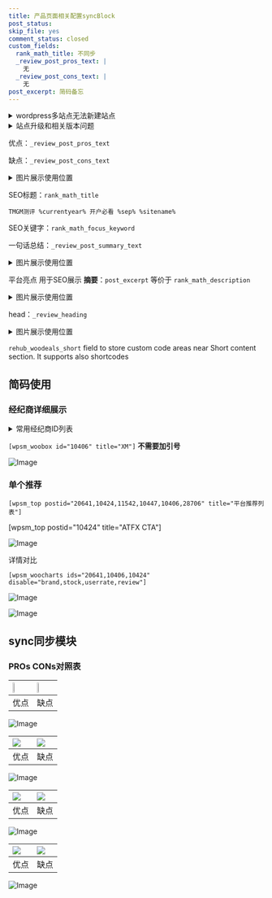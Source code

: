 ```yaml
---
title: 产品页面相关配置syncBlock
post_status: 
skip_file: yes
comment_status: closed
custom_fields:
  rank_math_title: 不同步
  _review_post_pros_text: |
    无
  _review_post_cons_text: |
    无
post_excerpt: 简码备忘
---
```

<details><summary>wordpress多站点无法新建站点</summary>

<li>和报错需要清理cookies一样的原因</li>
<li>wp-config.php里面<code>define( 'SUBDOMAIN_INSTALL', false );//子域名安装</code></li>
<li>新建子站点是用<code>define( 'SUBDOMAIN_INSTALL', true);//子域名安装</code> 完成以后，改成<code>false</code></li>
</details>

<details><summary>站点升级和相关版本问题</summary>

<p>wordpress：5.9.9
woocommerce：7.5.1
出现问题的地方：主题选项里面>><strong>Product layout >>compact style</strong></p>
<p>如何出现没有用过的字段 导致无法保存。先导出配置 然后进行修改，后面再次恢复即可。</p>
<p>出现部分字段无法显示时，需要返回默认布局后，对产品进行保存就好了。</p>
<p></p>
</details>

优点：`_review_post_pros_text`

缺点：`_review_post_cons_text`

<details><summary>图片展示使用位置</summary>

<img src="https://prod-files-secure.s3.us-west-2.amazonaws.com/39ed1227-6d7d-4570-be36-9ccd4a2c4241/f51d3d83-55d4-4bdf-9604-f37ec77ab556/Untitled.png?X-Amz-Algorithm=AWS4-HMAC-SHA256&X-Amz-Content-Sha256=UNSIGNED-PAYLOAD&X-Amz-Credential=ASIAZI2LB466ZABO5DOK%2F20250701%2Fus-west-2%2Fs3%2Faws4_request&X-Amz-Date=20250701T225518Z&X-Amz-Expires=3600&X-Amz-Security-Token=IQoJb3JpZ2luX2VjEOb%2F%2F%2F%2F%2F%2F%2F%2F%2F%2FwEaCXVzLXdlc3QtMiJHMEUCIQD78ZeNF96C2SPYjmSTERuWND5tqmJl7RayXCJbvm9USwIgEuDROM5IgnRyvRv4JBL7zgOfyvwbAA5WZ6B%2BGnU0h5EqiAQI3%2F%2F%2F%2F%2F%2F%2F%2F%2F%2F%2FARAAGgw2Mzc0MjMxODM4MDUiDHLddVOnNVys9BgMgCrcA1%2B47gZEmIc1HO5hHhUWXdb7zNXPiMrA9zd3%2BWwXaMZy%2FHmekd0Rp5Qs5%2F8t4vhG3hBPwWz0%2FSUO428QenkYiiMrEFkNGAI8DIolMNSQbB%2FBIYT4weaQRWpdgQEAMX78ls1nEa%2BYlvPuJpBXU2MedI3N9qlPsy%2BIvsQ350bCa0sQLBoYRQcWglP%2FEuGTJ1A7JHKOws8x5JI1sYwVPlZpS1p87UyBampabA7WNZoQds%2BMRY%2BJKkSQbW2Ojc5B0Mz8Tj%2Fin%2BVmHwTUUdnAG5v9r9TFqML4Lx0WJx%2FqKr33RvuCdWxnXkKgyfiGNnmbtXK1kJe65Qq2LmubqO3g9CewPgxK1qYcbdv06YWzHQG6G3Hgnc5qySyn5lsfB0Vzgm6RBJSV3s%2B%2B5pcc92K%2B%2BaTe887whWaunLwjrA5Gleb2mXb0iv8LK35FgmpyRcPVcXFrUXUCl0rK1Uou30SnXQqn1Vi0sSJGQN55EZuEaTX43apJq2aA6zHggDkeSRrNI%2F3uVYt7HrXOsEDO4Q%2B%2BhKyfH1Hf8t5V5YT4DNH7Z7vERPSwdGjVHu2LA%2FTNY%2FKUlgUyHo3rbKy%2FSXkmZctGNY3eLhjMpeDOTdx50QVVPG8%2BtgpokSPXMJCnYMOhE5ReMKGtkcMGOqUBFrW63PTjCgrZitugWFLe8Ei5Kd7j50nXh9Ozs9ZfhX%2FN17hld%2BNwyXTkc9N%2FEUZFkaFhRI%2F2YsVXUXL3nAZQsHzumISLn8oxpKDNUeQvmT7aUOZH1M3FlWLUKQTkhmvNbkaIn3ohaOOk7xAv3bz9x1qs2oMCMoTwBjiKcIffoPXS%2Bku%2Bn1RPU8meYAynybBC3DhnWO6jSplW0YFSP0MvYyG1izrB&X-Amz-Signature=82a1a9a0526f7bcb80958f1ffb7908a3c9929993bfad1fa51e7dcb44445e3255&X-Amz-SignedHeaders=host&x-amz-checksum-mode=ENABLED&x-id=GetObject" alt="Image">
</details>

SEO标题：`rank_math_title`

`TMGM测评 %currentyear% 开户必看 %sep% %sitename%`

SEO关键字：`rank_math_focus_keyword`

一句话总结：`_review_post_summary_text`

<details><summary>图片展示使用位置</summary>

<img src="https://prod-files-secure.s3.us-west-2.amazonaws.com/39ed1227-6d7d-4570-be36-9ccd4a2c4241/4b96a922-296c-4f4e-8630-d1c870cbce01/Untitled.png?X-Amz-Algorithm=AWS4-HMAC-SHA256&X-Amz-Content-Sha256=UNSIGNED-PAYLOAD&X-Amz-Credential=ASIAZI2LB4663LDIHVFX%2F20250701%2Fus-west-2%2Fs3%2Faws4_request&X-Amz-Date=20250701T225518Z&X-Amz-Expires=3600&X-Amz-Security-Token=IQoJb3JpZ2luX2VjEOb%2F%2F%2F%2F%2F%2F%2F%2F%2F%2FwEaCXVzLXdlc3QtMiJGMEQCIDKvCdB8a%2FKCSELh0LzDo%2Bief619EANs7vdCMKCPPBXCAiBj2CKvSEr%2FOY4ZJJ9EKHgEbSSJx58X5aGDaZDqO8LPdCqIBAjf%2F%2F%2F%2F%2F%2F%2F%2F%2F%2F8BEAAaDDYzNzQyMzE4MzgwNSIMXJ%2FNgYs1MR9WMy56KtwDJZK9OUeKSAYWO0R%2BdbhMsTJ9hHblQ25XTlCwb67cGR5PU2jSuMt3Lay2R9HM%2F1t8p0%2B0dGmlxmz%2BXc9CYVM7se1QxanvsrLh3Axmg4wQzlUHOB8NqTaQlLwad3QGJAFqCcvrnGXty4h%2Bzzlpe5CVSvEmxz3gw9RsBzbguv8NXCfkkNHt7nyKAMzM1ARoMKbVmsBrYCNChBeygdnyvL0s6UrdlrbonWADuZKGVBHgcG53X4MGCKkrmLNvyEgsZYr5X4ZOB9JNS%2Fo2zEESNctUUbEKPJTQHhUZpbJaok0LXy6jBlCelcwnxeI4kIBrfFKY%2B7AxNobnt3hEt1TZmNwoN4kxuAVSzS2DvEFBjGpih%2Bifwu%2Ftya80cR%2FifoaUqHEbB5doGY7EXONBJIzLK35jQ%2Fq9FMjF2IBAjX0m7NUMwt4RxD%2BmxhEya%2FpV3V5EVohFfvRCqmtcfO7uT2PFDq91Gw4wYuiOQiTNgQ1T25YVZq5WToULfVqRxtmQpZcP3EITrWRab5X2EADfPlj4abwIso%2BwpeuulOykKek1Qh2k0WOTArFrcACpfpjuxPYiXflb4AFY53PxJNRJ2PINeXjif7VVuxNjfCCoeW9mCM%2BkdOkTZZWs5PQc%2BNx4Q78w5ayRwwY6pgHvSmTyu2WvM%2F76IBKqGqg7qbKK9xrojXFDCrKsVTSmiUFpDBWH4WsOjp5z%2Fy4dtT1gP39lEcTRDszlD%2FdsgNLig4At2puTqg%2BUOqyeCHg%2F%2F4hTusCKEhHHGpOdy9%2BxZPCUJXbd%2FF%2BOdvHIGPtk82yS%2FVlZK%2BEyc1jYDrrAYDMNbhvOhl4FUNkh2BxY0HPup4cdroo3e1StZWHr%2BQeKRev7iIG01ic%2F&X-Amz-Signature=fc372feab1346fad760574ab8cf93b66dbb9bef815d39863118ce7546b842e16&X-Amz-SignedHeaders=host&x-amz-checksum-mode=ENABLED&x-id=GetObject" alt="Image">
</details>

平台亮点 用于SEO展示 **摘要**：`post_excerpt`  等价于 `rank_math_description`

<details><summary>图片展示使用位置</summary>

<img src="https://prod-files-secure.s3.us-west-2.amazonaws.com/39ed1227-6d7d-4570-be36-9ccd4a2c4241/1ee11f63-b60a-4dfe-a7a7-d58ff23b5d88/Untitled.png?X-Amz-Algorithm=AWS4-HMAC-SHA256&X-Amz-Content-Sha256=UNSIGNED-PAYLOAD&X-Amz-Credential=ASIAZI2LB466UJRE3SMH%2F20250701%2Fus-west-2%2Fs3%2Faws4_request&X-Amz-Date=20250701T225518Z&X-Amz-Expires=3600&X-Amz-Security-Token=IQoJb3JpZ2luX2VjEOb%2F%2F%2F%2F%2F%2F%2F%2F%2F%2FwEaCXVzLXdlc3QtMiJIMEYCIQCDSCzmBFRfr2ACG2595nXBy6uxGRA2Rv5DZFP3vY7w%2FwIhAIdwpbXgZUBy9FY83rPQPURRCA7JiVUufzWWJ5p7neFTKogECN%2F%2F%2F%2F%2F%2F%2F%2F%2F%2F%2FwEQABoMNjM3NDIzMTgzODA1Igxfu4CgebcHNMg1DGYq3AMMKYuqWt%2BLFT0i1S36DW177i0ibuT%2BF189oZpG%2BiybMnPaGo6oHfaAmiKTZMXNt%2BRJYwayhsqbneroc3iaVJ0Dk%2F7H176yFO7YRB4c2HDwBHTRpNWkxPPSXE9pwvp1lYo0JqsyrlZ3UAlgS4pTZ5qognraqMCW45RydPX3AW03QYQQ1uHufhHF1MltyUGuxM4PTISkfg4ggYlaHivIvok%2BIfmb5fLK5xo%2BaxV4ecLjFgY7TMUTji%2FR2odi94FOiz6cs7KFRT56u5J9%2BMduJhHPcBQ6za%2BzDg15paW6xl5a2j1H3ijXBWtJWNeBE82ZbZ%2Fw%2FO3xuopvPStusWgVCWbjT1UQr2QiRiOCCMQtrCe%2BQPHjQWunjanPSei%2FPTeddsJRjQdDVJc3XeNfERZzpHBl83799BPCRAYL%2B2LKXMTDR1p4lVo3wSSiXMRhv8h1CkDG6VaRB7O2hIye%2F4noTa27yr8VDdB%2Br0Nf3MP36hPgaDsKcCvtZT5Bj02SfCvw2cOymRYsrcFFz4A3m7pB6%2BdtqPNGaRw6tEyBlmecM%2F4PjNzSkVRwx0KvKzAMQNdxoghPs2KGT%2BfvVccH3Y0irIQYjjDzi74n%2B8XXuTErsGC4eM7WC8%2Fn5Xh%2BwkaggzC3rZHDBjqkAeVFmLq%2FkZOkDJHCs5EQQ6d7rPPR9pX8hf%2FKhieG7%2BYpy4o8hLvUO8otQidBEenjSFysAvh3du%2BmIQ5S7qr%2BQ%2F3aN612bd9QwWg%2F%2BWEJvt9Aiqbc5Hp5W41RzEftVeDNX66Z6TI17eNuyzwNeOXaJprZyHwCbnAQQearmUxx2kD69bj7JqBEyPZDvoLu8nbCNUIzaJTnb3X1s5buQVqC2F8t5byB&X-Amz-Signature=daedb99957cee3fbd6ce885730c1e06aed11a9c66297b976ebb3f53ef90e9415&X-Amz-SignedHeaders=host&x-amz-checksum-mode=ENABLED&x-id=GetObject" alt="Image">
<img src="https://prod-files-secure.s3.us-west-2.amazonaws.com/39ed1227-6d7d-4570-be36-9ccd4a2c4241/ad4118b5-78d8-4fbe-801e-3b29b5d99c01/Untitled.png?X-Amz-Algorithm=AWS4-HMAC-SHA256&X-Amz-Content-Sha256=UNSIGNED-PAYLOAD&X-Amz-Credential=ASIAZI2LB466UJRE3SMH%2F20250701%2Fus-west-2%2Fs3%2Faws4_request&X-Amz-Date=20250701T225518Z&X-Amz-Expires=3600&X-Amz-Security-Token=IQoJb3JpZ2luX2VjEOb%2F%2F%2F%2F%2F%2F%2F%2F%2F%2FwEaCXVzLXdlc3QtMiJIMEYCIQCDSCzmBFRfr2ACG2595nXBy6uxGRA2Rv5DZFP3vY7w%2FwIhAIdwpbXgZUBy9FY83rPQPURRCA7JiVUufzWWJ5p7neFTKogECN%2F%2F%2F%2F%2F%2F%2F%2F%2F%2F%2FwEQABoMNjM3NDIzMTgzODA1Igxfu4CgebcHNMg1DGYq3AMMKYuqWt%2BLFT0i1S36DW177i0ibuT%2BF189oZpG%2BiybMnPaGo6oHfaAmiKTZMXNt%2BRJYwayhsqbneroc3iaVJ0Dk%2F7H176yFO7YRB4c2HDwBHTRpNWkxPPSXE9pwvp1lYo0JqsyrlZ3UAlgS4pTZ5qognraqMCW45RydPX3AW03QYQQ1uHufhHF1MltyUGuxM4PTISkfg4ggYlaHivIvok%2BIfmb5fLK5xo%2BaxV4ecLjFgY7TMUTji%2FR2odi94FOiz6cs7KFRT56u5J9%2BMduJhHPcBQ6za%2BzDg15paW6xl5a2j1H3ijXBWtJWNeBE82ZbZ%2Fw%2FO3xuopvPStusWgVCWbjT1UQr2QiRiOCCMQtrCe%2BQPHjQWunjanPSei%2FPTeddsJRjQdDVJc3XeNfERZzpHBl83799BPCRAYL%2B2LKXMTDR1p4lVo3wSSiXMRhv8h1CkDG6VaRB7O2hIye%2F4noTa27yr8VDdB%2Br0Nf3MP36hPgaDsKcCvtZT5Bj02SfCvw2cOymRYsrcFFz4A3m7pB6%2BdtqPNGaRw6tEyBlmecM%2F4PjNzSkVRwx0KvKzAMQNdxoghPs2KGT%2BfvVccH3Y0irIQYjjDzi74n%2B8XXuTErsGC4eM7WC8%2Fn5Xh%2BwkaggzC3rZHDBjqkAeVFmLq%2FkZOkDJHCs5EQQ6d7rPPR9pX8hf%2FKhieG7%2BYpy4o8hLvUO8otQidBEenjSFysAvh3du%2BmIQ5S7qr%2BQ%2F3aN612bd9QwWg%2F%2BWEJvt9Aiqbc5Hp5W41RzEftVeDNX66Z6TI17eNuyzwNeOXaJprZyHwCbnAQQearmUxx2kD69bj7JqBEyPZDvoLu8nbCNUIzaJTnb3X1s5buQVqC2F8t5byB&X-Amz-Signature=a3db383f1a5b71bb043f2391fc805a9ebb9e701e63fd285798b73f52c8c66479&X-Amz-SignedHeaders=host&x-amz-checksum-mode=ENABLED&x-id=GetObject" alt="Image">
<img src="https://prod-files-secure.s3.us-west-2.amazonaws.com/39ed1227-6d7d-4570-be36-9ccd4a2c4241/a38cf7c9-a79c-4b64-9e94-13589fe0758b/Untitled.png?X-Amz-Algorithm=AWS4-HMAC-SHA256&X-Amz-Content-Sha256=UNSIGNED-PAYLOAD&X-Amz-Credential=ASIAZI2LB466UJRE3SMH%2F20250701%2Fus-west-2%2Fs3%2Faws4_request&X-Amz-Date=20250701T225518Z&X-Amz-Expires=3600&X-Amz-Security-Token=IQoJb3JpZ2luX2VjEOb%2F%2F%2F%2F%2F%2F%2F%2F%2F%2FwEaCXVzLXdlc3QtMiJIMEYCIQCDSCzmBFRfr2ACG2595nXBy6uxGRA2Rv5DZFP3vY7w%2FwIhAIdwpbXgZUBy9FY83rPQPURRCA7JiVUufzWWJ5p7neFTKogECN%2F%2F%2F%2F%2F%2F%2F%2F%2F%2F%2FwEQABoMNjM3NDIzMTgzODA1Igxfu4CgebcHNMg1DGYq3AMMKYuqWt%2BLFT0i1S36DW177i0ibuT%2BF189oZpG%2BiybMnPaGo6oHfaAmiKTZMXNt%2BRJYwayhsqbneroc3iaVJ0Dk%2F7H176yFO7YRB4c2HDwBHTRpNWkxPPSXE9pwvp1lYo0JqsyrlZ3UAlgS4pTZ5qognraqMCW45RydPX3AW03QYQQ1uHufhHF1MltyUGuxM4PTISkfg4ggYlaHivIvok%2BIfmb5fLK5xo%2BaxV4ecLjFgY7TMUTji%2FR2odi94FOiz6cs7KFRT56u5J9%2BMduJhHPcBQ6za%2BzDg15paW6xl5a2j1H3ijXBWtJWNeBE82ZbZ%2Fw%2FO3xuopvPStusWgVCWbjT1UQr2QiRiOCCMQtrCe%2BQPHjQWunjanPSei%2FPTeddsJRjQdDVJc3XeNfERZzpHBl83799BPCRAYL%2B2LKXMTDR1p4lVo3wSSiXMRhv8h1CkDG6VaRB7O2hIye%2F4noTa27yr8VDdB%2Br0Nf3MP36hPgaDsKcCvtZT5Bj02SfCvw2cOymRYsrcFFz4A3m7pB6%2BdtqPNGaRw6tEyBlmecM%2F4PjNzSkVRwx0KvKzAMQNdxoghPs2KGT%2BfvVccH3Y0irIQYjjDzi74n%2B8XXuTErsGC4eM7WC8%2Fn5Xh%2BwkaggzC3rZHDBjqkAeVFmLq%2FkZOkDJHCs5EQQ6d7rPPR9pX8hf%2FKhieG7%2BYpy4o8hLvUO8otQidBEenjSFysAvh3du%2BmIQ5S7qr%2BQ%2F3aN612bd9QwWg%2F%2BWEJvt9Aiqbc5Hp5W41RzEftVeDNX66Z6TI17eNuyzwNeOXaJprZyHwCbnAQQearmUxx2kD69bj7JqBEyPZDvoLu8nbCNUIzaJTnb3X1s5buQVqC2F8t5byB&X-Amz-Signature=6c919f10c2659ed7f57385d55c3129df50e959347b2cc8e3c75e4176c1763feb&X-Amz-SignedHeaders=host&x-amz-checksum-mode=ENABLED&x-id=GetObject" alt="Image">
<img src="https://prod-files-secure.s3.us-west-2.amazonaws.com/39ed1227-6d7d-4570-be36-9ccd4a2c4241/7da6fc1e-d2ac-42ae-8c75-cb5749aa18f6/Untitled.png?X-Amz-Algorithm=AWS4-HMAC-SHA256&X-Amz-Content-Sha256=UNSIGNED-PAYLOAD&X-Amz-Credential=ASIAZI2LB466UJRE3SMH%2F20250701%2Fus-west-2%2Fs3%2Faws4_request&X-Amz-Date=20250701T225518Z&X-Amz-Expires=3600&X-Amz-Security-Token=IQoJb3JpZ2luX2VjEOb%2F%2F%2F%2F%2F%2F%2F%2F%2F%2FwEaCXVzLXdlc3QtMiJIMEYCIQCDSCzmBFRfr2ACG2595nXBy6uxGRA2Rv5DZFP3vY7w%2FwIhAIdwpbXgZUBy9FY83rPQPURRCA7JiVUufzWWJ5p7neFTKogECN%2F%2F%2F%2F%2F%2F%2F%2F%2F%2F%2FwEQABoMNjM3NDIzMTgzODA1Igxfu4CgebcHNMg1DGYq3AMMKYuqWt%2BLFT0i1S36DW177i0ibuT%2BF189oZpG%2BiybMnPaGo6oHfaAmiKTZMXNt%2BRJYwayhsqbneroc3iaVJ0Dk%2F7H176yFO7YRB4c2HDwBHTRpNWkxPPSXE9pwvp1lYo0JqsyrlZ3UAlgS4pTZ5qognraqMCW45RydPX3AW03QYQQ1uHufhHF1MltyUGuxM4PTISkfg4ggYlaHivIvok%2BIfmb5fLK5xo%2BaxV4ecLjFgY7TMUTji%2FR2odi94FOiz6cs7KFRT56u5J9%2BMduJhHPcBQ6za%2BzDg15paW6xl5a2j1H3ijXBWtJWNeBE82ZbZ%2Fw%2FO3xuopvPStusWgVCWbjT1UQr2QiRiOCCMQtrCe%2BQPHjQWunjanPSei%2FPTeddsJRjQdDVJc3XeNfERZzpHBl83799BPCRAYL%2B2LKXMTDR1p4lVo3wSSiXMRhv8h1CkDG6VaRB7O2hIye%2F4noTa27yr8VDdB%2Br0Nf3MP36hPgaDsKcCvtZT5Bj02SfCvw2cOymRYsrcFFz4A3m7pB6%2BdtqPNGaRw6tEyBlmecM%2F4PjNzSkVRwx0KvKzAMQNdxoghPs2KGT%2BfvVccH3Y0irIQYjjDzi74n%2B8XXuTErsGC4eM7WC8%2Fn5Xh%2BwkaggzC3rZHDBjqkAeVFmLq%2FkZOkDJHCs5EQQ6d7rPPR9pX8hf%2FKhieG7%2BYpy4o8hLvUO8otQidBEenjSFysAvh3du%2BmIQ5S7qr%2BQ%2F3aN612bd9QwWg%2F%2BWEJvt9Aiqbc5Hp5W41RzEftVeDNX66Z6TI17eNuyzwNeOXaJprZyHwCbnAQQearmUxx2kD69bj7JqBEyPZDvoLu8nbCNUIzaJTnb3X1s5buQVqC2F8t5byB&X-Amz-Signature=7bd8d75e3ea601e870cc91fb2170f9d3822b42bcc10d28e19f98208eae5d4262&X-Amz-SignedHeaders=host&x-amz-checksum-mode=ENABLED&x-id=GetObject" alt="Image">
<img src="https://prod-files-secure.s3.us-west-2.amazonaws.com/39ed1227-6d7d-4570-be36-9ccd4a2c4241/7e97f40a-eaee-47f5-b2f9-475f96808fa7/Untitled.png?X-Amz-Algorithm=AWS4-HMAC-SHA256&X-Amz-Content-Sha256=UNSIGNED-PAYLOAD&X-Amz-Credential=ASIAZI2LB466UJRE3SMH%2F20250701%2Fus-west-2%2Fs3%2Faws4_request&X-Amz-Date=20250701T225518Z&X-Amz-Expires=3600&X-Amz-Security-Token=IQoJb3JpZ2luX2VjEOb%2F%2F%2F%2F%2F%2F%2F%2F%2F%2FwEaCXVzLXdlc3QtMiJIMEYCIQCDSCzmBFRfr2ACG2595nXBy6uxGRA2Rv5DZFP3vY7w%2FwIhAIdwpbXgZUBy9FY83rPQPURRCA7JiVUufzWWJ5p7neFTKogECN%2F%2F%2F%2F%2F%2F%2F%2F%2F%2F%2FwEQABoMNjM3NDIzMTgzODA1Igxfu4CgebcHNMg1DGYq3AMMKYuqWt%2BLFT0i1S36DW177i0ibuT%2BF189oZpG%2BiybMnPaGo6oHfaAmiKTZMXNt%2BRJYwayhsqbneroc3iaVJ0Dk%2F7H176yFO7YRB4c2HDwBHTRpNWkxPPSXE9pwvp1lYo0JqsyrlZ3UAlgS4pTZ5qognraqMCW45RydPX3AW03QYQQ1uHufhHF1MltyUGuxM4PTISkfg4ggYlaHivIvok%2BIfmb5fLK5xo%2BaxV4ecLjFgY7TMUTji%2FR2odi94FOiz6cs7KFRT56u5J9%2BMduJhHPcBQ6za%2BzDg15paW6xl5a2j1H3ijXBWtJWNeBE82ZbZ%2Fw%2FO3xuopvPStusWgVCWbjT1UQr2QiRiOCCMQtrCe%2BQPHjQWunjanPSei%2FPTeddsJRjQdDVJc3XeNfERZzpHBl83799BPCRAYL%2B2LKXMTDR1p4lVo3wSSiXMRhv8h1CkDG6VaRB7O2hIye%2F4noTa27yr8VDdB%2Br0Nf3MP36hPgaDsKcCvtZT5Bj02SfCvw2cOymRYsrcFFz4A3m7pB6%2BdtqPNGaRw6tEyBlmecM%2F4PjNzSkVRwx0KvKzAMQNdxoghPs2KGT%2BfvVccH3Y0irIQYjjDzi74n%2B8XXuTErsGC4eM7WC8%2Fn5Xh%2BwkaggzC3rZHDBjqkAeVFmLq%2FkZOkDJHCs5EQQ6d7rPPR9pX8hf%2FKhieG7%2BYpy4o8hLvUO8otQidBEenjSFysAvh3du%2BmIQ5S7qr%2BQ%2F3aN612bd9QwWg%2F%2BWEJvt9Aiqbc5Hp5W41RzEftVeDNX66Z6TI17eNuyzwNeOXaJprZyHwCbnAQQearmUxx2kD69bj7JqBEyPZDvoLu8nbCNUIzaJTnb3X1s5buQVqC2F8t5byB&X-Amz-Signature=038bfc026640459202d8b1b98015c699a240f2b406ca095581f8b0acc94ea527&X-Amz-SignedHeaders=host&x-amz-checksum-mode=ENABLED&x-id=GetObject" alt="Image">
</details>

head：`_review_heading`

<details><summary>图片展示使用位置</summary>

<img src="https://prod-files-secure.s3.us-west-2.amazonaws.com/39ed1227-6d7d-4570-be36-9ccd4a2c4241/3a4650ad-9887-415c-889a-edd51fa54f27/Untitled.png?X-Amz-Algorithm=AWS4-HMAC-SHA256&X-Amz-Content-Sha256=UNSIGNED-PAYLOAD&X-Amz-Credential=ASIAZI2LB466YA4ZBXG2%2F20250701%2Fus-west-2%2Fs3%2Faws4_request&X-Amz-Date=20250701T225519Z&X-Amz-Expires=3600&X-Amz-Security-Token=IQoJb3JpZ2luX2VjEOb%2F%2F%2F%2F%2F%2F%2F%2F%2F%2FwEaCXVzLXdlc3QtMiJIMEYCIQDFy43kCRZgXsx%2BnJHTNuP0yxyJH5xweIZA88TDYc1GlAIhAJYU5oEWopJ1Iqj%2BbZw1pOhQdL058evYfrsVA4wqfECKKogECN%2F%2F%2F%2F%2F%2F%2F%2F%2F%2F%2FwEQABoMNjM3NDIzMTgzODA1Igy8kblFdwdOTXbajGUq3AM%2F0LU42PeZcolJ%2B96N0vfbAhwADyqsUjloH3NWhsaSzN7%2BsWSgUxtsbiJt3w4CXW0nWwIxDl6BzZbHS0727NP%2FjW8P%2BZRhoPDrPWW71fp%2BS06aCZqBA02KuvfcInY0MzPDcxC9JDnrbsRj3xr%2B6AtO1M%2FWkjnzCMeuHWcLJzgIP0bIXdhcIsVQT%2FUEcO7NOjq5Ohu1RkZ1K4mATt%2BdUkU%2F1TMUhkS8IefCVJlpLTMgktJ1T2uE8de4ydqsnu3IVaBmVLIUEfWOnqUYLzS7pZZNy13VnTWi0TFHn79Vd5DWscQJ0S7juBXlzQ1bqBDuV123dkDCbsjdFjhMcCkeU%2BHv2kKTYsReLNU4H1o%2Bc4M0%2Becv94QF4jsIl9wawoUXQ20qhRe%2F5Qw3M%2FL8UyASrPMGvSRa6f2PF37OFDIw94UPgaEYVQcfvaBYpi%2B6%2B4Olmw%2FKDJwwjtDt8H5ArDFMLT9%2B8skryo%2Bl0On0xkOTK2DQI0%2F9iIxbPWb3nYYYik6wwmWPSA2gkW6koa0N2a%2BCBqE1NxJI%2B%2FLMnlvrg8YwPyLP8FLXltyKmv%2B5kiIFyJmQrPUWeFBIRpj6HSIYH0G3kdngzGOetIDTLeB1yEHCS2lHi%2BJ%2BhYWvqzbKh7KoGTC4rZHDBjqkAREf1fccy5cUZC%2Fuuy3EKdCpue4Vcyz0Ck%2BVTcf7Ae0ytRlUuinaR6Oh7U60xB%2BmI9UbsPGQxDqSQi3JGDgdQXmmvcJlgHJXjmPFgqx9juakN42CkJxvEpRH5aosx5A0AshXHoNLuvwVXkKG2%2FEDJ68E4rzK8bwxU1tE%2B3CN%2Bi4jz9JNUlHbe972pZT5iy%2BhI64t2JSVhhA4AcGnC7A7Ek24hRZH&X-Amz-Signature=4459b802e5574eb825108ec19f196e94ca3a7579e1e0248828d1e193a54e51c5&X-Amz-SignedHeaders=host&x-amz-checksum-mode=ENABLED&x-id=GetObject" alt="Image">
</details>

`rehub_woodeals_short`	field to store custom code areas near Short content section. It supports also shortcodes



## 简码使用

### 经纪商详细展示

<details><summary>常用经纪商ID列表</summary>

<pre><code class="php">嘉盛 ===> 20641  [wpsm_woobox id="20641" title="嘉盛"]
易信easymarkets ===> 11542  [wpsm_woobox id="11542" title="易信easymarkets"]
ATFX外汇 ===> 10424  [wpsm_woobox id="10424" title="ATFX"]
XM ===> 10406  [wpsm_woobox id="10406" title="XM"]
TMGM ===> 29622  [wpsm_woobox id="29622" title="TMGM"]
HYCM ===> 10447  [wpsm_woobox id="10447" title="HYCM"]
fpmarkets澳福外汇 ===> 20639  [wpsm_woobox id="20639" title="fpmarkets澳福外汇"]</code></pre>
</details>

`[wpsm_woobox id="10406" title="XM"]` **不需要加引号**

![Image](https://prod-files-secure.s3.us-west-2.amazonaws.com/39ed1227-6d7d-4570-be36-9ccd4a2c4241/4f898f9d-0fa7-4e43-acd3-ac6bc7be575a/Untitled.png?X-Amz-Algorithm=AWS4-HMAC-SHA256&X-Amz-Content-Sha256=UNSIGNED-PAYLOAD&X-Amz-Credential=ASIAZI2LB466UALY5TFF%2F20250701%2Fus-west-2%2Fs3%2Faws4_request&X-Amz-Date=20250701T225516Z&X-Amz-Expires=3600&X-Amz-Security-Token=IQoJb3JpZ2luX2VjEOb%2F%2F%2F%2F%2F%2F%2F%2F%2F%2FwEaCXVzLXdlc3QtMiJHMEUCIFx8H9evhYBcyWiBJ8TU6un0do1p6DtcdiB%2BiySQ%2B%2FFBAiEAgA9517GDoicnuoR85lCGzTiXp63sW2f8hOX4qTTutnIqiAQI3%2F%2F%2F%2F%2F%2F%2F%2F%2F%2F%2FARAAGgw2Mzc0MjMxODM4MDUiDLCE6QW0LqQKVnmdzSrcA7lgRIIarEFNOfl9y6W11AY5KIHMeFZMVQJDaV%2Bl9X%2FVk6TmoGvgsxnICMWaLDXSZ%2F4BpgvWWL8AmhT2rTR4PPpe9dh%2FnZCVUmb%2FNb3rh5kd6SH7%2BFXnfYhEmycX65C1F5ql7AWklGZvbu8pSd5%2FSoy5V5MHc1ATY7Rva9zlxh1e41YFSS2Y76S6jOyztNdyBhpThKoArN7NvdFzaVtZOfpvE7xIvZHuymYh9t%2Fbp0WwWa0vYrQIEH%2BLiocRfnUN5f2DKcdOMAktF7vob1cqVPEVJWDycxk06gfdV5ArgWZdjbmChkzmT%2BvRhIdqtza4FbGYAem2Gsq3%2BqgNSkFCb4xfPSxCHNevslv6pfRwNukct0SI84jrDrQrsGhsl2heZsPAmTfRJG0RAOZhKEMDP0at%2F3Bb83hUM8nR1c%2B1%2BzRRQ%2B7XNWlaGTiBKQkWsKNctXI2Z8AK7roFamgol%2BoPpwqdyiWXeB8HSNOf1IiJ2GNkkqrg0yjD0%2Ba8glSu788%2B0lrenvMLumeECcDRrnT9c7LDJq4uZjtz9YUmZi8coxNIGxohfPw0%2B3bmYQiI84tWwnfWsmaLs1ce1Mth3UYziHFypGHBD%2Bx2Ty%2FGZY9yZai5HmouaGEbyH1klN98MPa2kcMGOqUB04l6JWjATJNcY7XiMO8szmDklYLK4XVDC7MrLj1kiCvlWbk6%2B5ItMZ4pjOhtxJ1xzOHW2ZYkF3AvWYYQ1IhsD8XF4s6OtjeNZh9AKb5fo9VpNmN1G8iLqG6FXZ%2FzFXxTh%2FUem8yNLBRzaJv2Amj%2Bm3pDMV9ef%2BgfhfLTb4B%2BVpDUKeY6oTKgMBOeBerwImaqdDNs89qfPoLpQhIOapePsBxIqXlN&X-Amz-Signature=ea8c021925540d4ca0df2d648a2fadf37ce8a2adf17a0c0ce361a9d5e7d9d7b5&X-Amz-SignedHeaders=host&x-amz-checksum-mode=ENABLED&x-id=GetObject)

### 单个推荐
`[wpsm_top postid="20641,10424,11542,10447,10406,28706" title="平台推荐列表"]`

[wpsm_top postid="10424" title="ATFX CTA"]

![Image](https://prod-files-secure.s3.us-west-2.amazonaws.com/39ed1227-6d7d-4570-be36-9ccd4a2c4241/5ac620dc-51a8-48b6-b55d-91f47299193c/Untitled.png?X-Amz-Algorithm=AWS4-HMAC-SHA256&X-Amz-Content-Sha256=UNSIGNED-PAYLOAD&X-Amz-Credential=ASIAZI2LB466UALY5TFF%2F20250701%2Fus-west-2%2Fs3%2Faws4_request&X-Amz-Date=20250701T225516Z&X-Amz-Expires=3600&X-Amz-Security-Token=IQoJb3JpZ2luX2VjEOb%2F%2F%2F%2F%2F%2F%2F%2F%2F%2FwEaCXVzLXdlc3QtMiJHMEUCIFx8H9evhYBcyWiBJ8TU6un0do1p6DtcdiB%2BiySQ%2B%2FFBAiEAgA9517GDoicnuoR85lCGzTiXp63sW2f8hOX4qTTutnIqiAQI3%2F%2F%2F%2F%2F%2F%2F%2F%2F%2F%2FARAAGgw2Mzc0MjMxODM4MDUiDLCE6QW0LqQKVnmdzSrcA7lgRIIarEFNOfl9y6W11AY5KIHMeFZMVQJDaV%2Bl9X%2FVk6TmoGvgsxnICMWaLDXSZ%2F4BpgvWWL8AmhT2rTR4PPpe9dh%2FnZCVUmb%2FNb3rh5kd6SH7%2BFXnfYhEmycX65C1F5ql7AWklGZvbu8pSd5%2FSoy5V5MHc1ATY7Rva9zlxh1e41YFSS2Y76S6jOyztNdyBhpThKoArN7NvdFzaVtZOfpvE7xIvZHuymYh9t%2Fbp0WwWa0vYrQIEH%2BLiocRfnUN5f2DKcdOMAktF7vob1cqVPEVJWDycxk06gfdV5ArgWZdjbmChkzmT%2BvRhIdqtza4FbGYAem2Gsq3%2BqgNSkFCb4xfPSxCHNevslv6pfRwNukct0SI84jrDrQrsGhsl2heZsPAmTfRJG0RAOZhKEMDP0at%2F3Bb83hUM8nR1c%2B1%2BzRRQ%2B7XNWlaGTiBKQkWsKNctXI2Z8AK7roFamgol%2BoPpwqdyiWXeB8HSNOf1IiJ2GNkkqrg0yjD0%2Ba8glSu788%2B0lrenvMLumeECcDRrnT9c7LDJq4uZjtz9YUmZi8coxNIGxohfPw0%2B3bmYQiI84tWwnfWsmaLs1ce1Mth3UYziHFypGHBD%2Bx2Ty%2FGZY9yZai5HmouaGEbyH1klN98MPa2kcMGOqUB04l6JWjATJNcY7XiMO8szmDklYLK4XVDC7MrLj1kiCvlWbk6%2B5ItMZ4pjOhtxJ1xzOHW2ZYkF3AvWYYQ1IhsD8XF4s6OtjeNZh9AKb5fo9VpNmN1G8iLqG6FXZ%2FzFXxTh%2FUem8yNLBRzaJv2Amj%2Bm3pDMV9ef%2BgfhfLTb4B%2BVpDUKeY6oTKgMBOeBerwImaqdDNs89qfPoLpQhIOapePsBxIqXlN&X-Amz-Signature=44ae62100314ea08c4659c241727d98744cd35adf326540d24171b1e39ae8b65&X-Amz-SignedHeaders=host&x-amz-checksum-mode=ENABLED&x-id=GetObject)

详情对比

`[wpsm_woocharts ids="20641,10406,10424" disable="brand,stock,userrate,review"]`

![Image](https://prod-files-secure.s3.us-west-2.amazonaws.com/39ed1227-6d7d-4570-be36-9ccd4a2c4241/bf3ba45f-b9f3-4295-8aef-b4a495fd25f4/Untitled.png?X-Amz-Algorithm=AWS4-HMAC-SHA256&X-Amz-Content-Sha256=UNSIGNED-PAYLOAD&X-Amz-Credential=ASIAZI2LB466UALY5TFF%2F20250701%2Fus-west-2%2Fs3%2Faws4_request&X-Amz-Date=20250701T225516Z&X-Amz-Expires=3600&X-Amz-Security-Token=IQoJb3JpZ2luX2VjEOb%2F%2F%2F%2F%2F%2F%2F%2F%2F%2FwEaCXVzLXdlc3QtMiJHMEUCIFx8H9evhYBcyWiBJ8TU6un0do1p6DtcdiB%2BiySQ%2B%2FFBAiEAgA9517GDoicnuoR85lCGzTiXp63sW2f8hOX4qTTutnIqiAQI3%2F%2F%2F%2F%2F%2F%2F%2F%2F%2F%2FARAAGgw2Mzc0MjMxODM4MDUiDLCE6QW0LqQKVnmdzSrcA7lgRIIarEFNOfl9y6W11AY5KIHMeFZMVQJDaV%2Bl9X%2FVk6TmoGvgsxnICMWaLDXSZ%2F4BpgvWWL8AmhT2rTR4PPpe9dh%2FnZCVUmb%2FNb3rh5kd6SH7%2BFXnfYhEmycX65C1F5ql7AWklGZvbu8pSd5%2FSoy5V5MHc1ATY7Rva9zlxh1e41YFSS2Y76S6jOyztNdyBhpThKoArN7NvdFzaVtZOfpvE7xIvZHuymYh9t%2Fbp0WwWa0vYrQIEH%2BLiocRfnUN5f2DKcdOMAktF7vob1cqVPEVJWDycxk06gfdV5ArgWZdjbmChkzmT%2BvRhIdqtza4FbGYAem2Gsq3%2BqgNSkFCb4xfPSxCHNevslv6pfRwNukct0SI84jrDrQrsGhsl2heZsPAmTfRJG0RAOZhKEMDP0at%2F3Bb83hUM8nR1c%2B1%2BzRRQ%2B7XNWlaGTiBKQkWsKNctXI2Z8AK7roFamgol%2BoPpwqdyiWXeB8HSNOf1IiJ2GNkkqrg0yjD0%2Ba8glSu788%2B0lrenvMLumeECcDRrnT9c7LDJq4uZjtz9YUmZi8coxNIGxohfPw0%2B3bmYQiI84tWwnfWsmaLs1ce1Mth3UYziHFypGHBD%2Bx2Ty%2FGZY9yZai5HmouaGEbyH1klN98MPa2kcMGOqUB04l6JWjATJNcY7XiMO8szmDklYLK4XVDC7MrLj1kiCvlWbk6%2B5ItMZ4pjOhtxJ1xzOHW2ZYkF3AvWYYQ1IhsD8XF4s6OtjeNZh9AKb5fo9VpNmN1G8iLqG6FXZ%2FzFXxTh%2FUem8yNLBRzaJv2Amj%2Bm3pDMV9ef%2BgfhfLTb4B%2BVpDUKeY6oTKgMBOeBerwImaqdDNs89qfPoLpQhIOapePsBxIqXlN&X-Amz-Signature=7636fd5859d1751f79af603c91dbc67237a6c3b366bc8a3f89ad436e9fc71d26&X-Amz-SignedHeaders=host&x-amz-checksum-mode=ENABLED&x-id=GetObject)

![Image](https://prod-files-secure.s3.us-west-2.amazonaws.com/39ed1227-6d7d-4570-be36-9ccd4a2c4241/30bc56ef-f383-4b48-9768-2ebc9e436ec0/Untitled.png?X-Amz-Algorithm=AWS4-HMAC-SHA256&X-Amz-Content-Sha256=UNSIGNED-PAYLOAD&X-Amz-Credential=ASIAZI2LB466UALY5TFF%2F20250701%2Fus-west-2%2Fs3%2Faws4_request&X-Amz-Date=20250701T225516Z&X-Amz-Expires=3600&X-Amz-Security-Token=IQoJb3JpZ2luX2VjEOb%2F%2F%2F%2F%2F%2F%2F%2F%2F%2FwEaCXVzLXdlc3QtMiJHMEUCIFx8H9evhYBcyWiBJ8TU6un0do1p6DtcdiB%2BiySQ%2B%2FFBAiEAgA9517GDoicnuoR85lCGzTiXp63sW2f8hOX4qTTutnIqiAQI3%2F%2F%2F%2F%2F%2F%2F%2F%2F%2F%2FARAAGgw2Mzc0MjMxODM4MDUiDLCE6QW0LqQKVnmdzSrcA7lgRIIarEFNOfl9y6W11AY5KIHMeFZMVQJDaV%2Bl9X%2FVk6TmoGvgsxnICMWaLDXSZ%2F4BpgvWWL8AmhT2rTR4PPpe9dh%2FnZCVUmb%2FNb3rh5kd6SH7%2BFXnfYhEmycX65C1F5ql7AWklGZvbu8pSd5%2FSoy5V5MHc1ATY7Rva9zlxh1e41YFSS2Y76S6jOyztNdyBhpThKoArN7NvdFzaVtZOfpvE7xIvZHuymYh9t%2Fbp0WwWa0vYrQIEH%2BLiocRfnUN5f2DKcdOMAktF7vob1cqVPEVJWDycxk06gfdV5ArgWZdjbmChkzmT%2BvRhIdqtza4FbGYAem2Gsq3%2BqgNSkFCb4xfPSxCHNevslv6pfRwNukct0SI84jrDrQrsGhsl2heZsPAmTfRJG0RAOZhKEMDP0at%2F3Bb83hUM8nR1c%2B1%2BzRRQ%2B7XNWlaGTiBKQkWsKNctXI2Z8AK7roFamgol%2BoPpwqdyiWXeB8HSNOf1IiJ2GNkkqrg0yjD0%2Ba8glSu788%2B0lrenvMLumeECcDRrnT9c7LDJq4uZjtz9YUmZi8coxNIGxohfPw0%2B3bmYQiI84tWwnfWsmaLs1ce1Mth3UYziHFypGHBD%2Bx2Ty%2FGZY9yZai5HmouaGEbyH1klN98MPa2kcMGOqUB04l6JWjATJNcY7XiMO8szmDklYLK4XVDC7MrLj1kiCvlWbk6%2B5ItMZ4pjOhtxJ1xzOHW2ZYkF3AvWYYQ1IhsD8XF4s6OtjeNZh9AKb5fo9VpNmN1G8iLqG6FXZ%2FzFXxTh%2FUem8yNLBRzaJv2Amj%2Bm3pDMV9ef%2BgfhfLTb4B%2BVpDUKeY6oTKgMBOeBerwImaqdDNs89qfPoLpQhIOapePsBxIqXlN&X-Amz-Signature=0b31f770d8fff83beed5b2662f2a5dd783a2a1806ae73579762c004a4ff90176&X-Amz-SignedHeaders=host&x-amz-checksum-mode=ENABLED&x-id=GetObject)

## sync同步模块

### PROs CONs对照表

| <img src="https://cdn.ifttt.fun/gh/jarlin8/OSS@main/icons/customize/pros.svg" height="auto" width="37.3%"> | <img src="https://cdn.ifttt.fun/gh/jarlin8/OSS@main/icons/customize/cons.svg" height="auto" width="28.8%"> |
| :--- | :--- |
| 优点 | 缺点 |

![Image](https://prod-files-secure.s3.us-west-2.amazonaws.com/39ed1227-6d7d-4570-be36-9ccd4a2c4241/8742b755-dfb5-4004-9a5f-d6e561664bd8/Untitled.png?X-Amz-Algorithm=AWS4-HMAC-SHA256&X-Amz-Content-Sha256=UNSIGNED-PAYLOAD&X-Amz-Credential=ASIAZI2LB466UALY5TFF%2F20250701%2Fus-west-2%2Fs3%2Faws4_request&X-Amz-Date=20250701T225516Z&X-Amz-Expires=3600&X-Amz-Security-Token=IQoJb3JpZ2luX2VjEOb%2F%2F%2F%2F%2F%2F%2F%2F%2F%2FwEaCXVzLXdlc3QtMiJHMEUCIFx8H9evhYBcyWiBJ8TU6un0do1p6DtcdiB%2BiySQ%2B%2FFBAiEAgA9517GDoicnuoR85lCGzTiXp63sW2f8hOX4qTTutnIqiAQI3%2F%2F%2F%2F%2F%2F%2F%2F%2F%2F%2FARAAGgw2Mzc0MjMxODM4MDUiDLCE6QW0LqQKVnmdzSrcA7lgRIIarEFNOfl9y6W11AY5KIHMeFZMVQJDaV%2Bl9X%2FVk6TmoGvgsxnICMWaLDXSZ%2F4BpgvWWL8AmhT2rTR4PPpe9dh%2FnZCVUmb%2FNb3rh5kd6SH7%2BFXnfYhEmycX65C1F5ql7AWklGZvbu8pSd5%2FSoy5V5MHc1ATY7Rva9zlxh1e41YFSS2Y76S6jOyztNdyBhpThKoArN7NvdFzaVtZOfpvE7xIvZHuymYh9t%2Fbp0WwWa0vYrQIEH%2BLiocRfnUN5f2DKcdOMAktF7vob1cqVPEVJWDycxk06gfdV5ArgWZdjbmChkzmT%2BvRhIdqtza4FbGYAem2Gsq3%2BqgNSkFCb4xfPSxCHNevslv6pfRwNukct0SI84jrDrQrsGhsl2heZsPAmTfRJG0RAOZhKEMDP0at%2F3Bb83hUM8nR1c%2B1%2BzRRQ%2B7XNWlaGTiBKQkWsKNctXI2Z8AK7roFamgol%2BoPpwqdyiWXeB8HSNOf1IiJ2GNkkqrg0yjD0%2Ba8glSu788%2B0lrenvMLumeECcDRrnT9c7LDJq4uZjtz9YUmZi8coxNIGxohfPw0%2B3bmYQiI84tWwnfWsmaLs1ce1Mth3UYziHFypGHBD%2Bx2Ty%2FGZY9yZai5HmouaGEbyH1klN98MPa2kcMGOqUB04l6JWjATJNcY7XiMO8szmDklYLK4XVDC7MrLj1kiCvlWbk6%2B5ItMZ4pjOhtxJ1xzOHW2ZYkF3AvWYYQ1IhsD8XF4s6OtjeNZh9AKb5fo9VpNmN1G8iLqG6FXZ%2FzFXxTh%2FUem8yNLBRzaJv2Amj%2Bm3pDMV9ef%2BgfhfLTb4B%2BVpDUKeY6oTKgMBOeBerwImaqdDNs89qfPoLpQhIOapePsBxIqXlN&X-Amz-Signature=930f0b69ce5a36420238a9e5aa7df093fe17ce0d067572688aa1a9012dcc22ae&X-Amz-SignedHeaders=host&x-amz-checksum-mode=ENABLED&x-id=GetObject)

| <img src="https://cdn.ifttt.fun/gh/jarlin8/OSS@main/icons/customize/pros1.svg" height="auto"> | <img src="https://cdn.ifttt.fun/gh/jarlin8/OSS@main/icons/customize/cons1.svg" height="auto"> |
| :--- | :--- |
| 优点 | 缺点 |

![Image](https://prod-files-secure.s3.us-west-2.amazonaws.com/39ed1227-6d7d-4570-be36-9ccd4a2c4241/806358f8-c9c4-4e17-bb35-c6c76a5397a5/Untitled.png?X-Amz-Algorithm=AWS4-HMAC-SHA256&X-Amz-Content-Sha256=UNSIGNED-PAYLOAD&X-Amz-Credential=ASIAZI2LB466UALY5TFF%2F20250701%2Fus-west-2%2Fs3%2Faws4_request&X-Amz-Date=20250701T225516Z&X-Amz-Expires=3600&X-Amz-Security-Token=IQoJb3JpZ2luX2VjEOb%2F%2F%2F%2F%2F%2F%2F%2F%2F%2FwEaCXVzLXdlc3QtMiJHMEUCIFx8H9evhYBcyWiBJ8TU6un0do1p6DtcdiB%2BiySQ%2B%2FFBAiEAgA9517GDoicnuoR85lCGzTiXp63sW2f8hOX4qTTutnIqiAQI3%2F%2F%2F%2F%2F%2F%2F%2F%2F%2F%2FARAAGgw2Mzc0MjMxODM4MDUiDLCE6QW0LqQKVnmdzSrcA7lgRIIarEFNOfl9y6W11AY5KIHMeFZMVQJDaV%2Bl9X%2FVk6TmoGvgsxnICMWaLDXSZ%2F4BpgvWWL8AmhT2rTR4PPpe9dh%2FnZCVUmb%2FNb3rh5kd6SH7%2BFXnfYhEmycX65C1F5ql7AWklGZvbu8pSd5%2FSoy5V5MHc1ATY7Rva9zlxh1e41YFSS2Y76S6jOyztNdyBhpThKoArN7NvdFzaVtZOfpvE7xIvZHuymYh9t%2Fbp0WwWa0vYrQIEH%2BLiocRfnUN5f2DKcdOMAktF7vob1cqVPEVJWDycxk06gfdV5ArgWZdjbmChkzmT%2BvRhIdqtza4FbGYAem2Gsq3%2BqgNSkFCb4xfPSxCHNevslv6pfRwNukct0SI84jrDrQrsGhsl2heZsPAmTfRJG0RAOZhKEMDP0at%2F3Bb83hUM8nR1c%2B1%2BzRRQ%2B7XNWlaGTiBKQkWsKNctXI2Z8AK7roFamgol%2BoPpwqdyiWXeB8HSNOf1IiJ2GNkkqrg0yjD0%2Ba8glSu788%2B0lrenvMLumeECcDRrnT9c7LDJq4uZjtz9YUmZi8coxNIGxohfPw0%2B3bmYQiI84tWwnfWsmaLs1ce1Mth3UYziHFypGHBD%2Bx2Ty%2FGZY9yZai5HmouaGEbyH1klN98MPa2kcMGOqUB04l6JWjATJNcY7XiMO8szmDklYLK4XVDC7MrLj1kiCvlWbk6%2B5ItMZ4pjOhtxJ1xzOHW2ZYkF3AvWYYQ1IhsD8XF4s6OtjeNZh9AKb5fo9VpNmN1G8iLqG6FXZ%2FzFXxTh%2FUem8yNLBRzaJv2Amj%2Bm3pDMV9ef%2BgfhfLTb4B%2BVpDUKeY6oTKgMBOeBerwImaqdDNs89qfPoLpQhIOapePsBxIqXlN&X-Amz-Signature=03bca45b344b82dc61d0b249590e0f6d1ee89e8d124150036ff49baab1d534fa&X-Amz-SignedHeaders=host&x-amz-checksum-mode=ENABLED&x-id=GetObject)

| <img src="https://cdn.ifttt.fun/gh/jarlin8/OSS@main/icons/customize/pros2.svg" height="auto"> | <img src="https://cdn.ifttt.fun/gh/jarlin8/OSS@main/icons/customize/cons2.svg" height="auto"> |
| :--- | :--- |
| 优点 | 缺点 |

![Image](https://prod-files-secure.s3.us-west-2.amazonaws.com/39ed1227-6d7d-4570-be36-9ccd4a2c4241/a9245ec9-70dd-4005-b534-0d54315fc5f3/Untitled.png?X-Amz-Algorithm=AWS4-HMAC-SHA256&X-Amz-Content-Sha256=UNSIGNED-PAYLOAD&X-Amz-Credential=ASIAZI2LB466UALY5TFF%2F20250701%2Fus-west-2%2Fs3%2Faws4_request&X-Amz-Date=20250701T225516Z&X-Amz-Expires=3600&X-Amz-Security-Token=IQoJb3JpZ2luX2VjEOb%2F%2F%2F%2F%2F%2F%2F%2F%2F%2FwEaCXVzLXdlc3QtMiJHMEUCIFx8H9evhYBcyWiBJ8TU6un0do1p6DtcdiB%2BiySQ%2B%2FFBAiEAgA9517GDoicnuoR85lCGzTiXp63sW2f8hOX4qTTutnIqiAQI3%2F%2F%2F%2F%2F%2F%2F%2F%2F%2F%2FARAAGgw2Mzc0MjMxODM4MDUiDLCE6QW0LqQKVnmdzSrcA7lgRIIarEFNOfl9y6W11AY5KIHMeFZMVQJDaV%2Bl9X%2FVk6TmoGvgsxnICMWaLDXSZ%2F4BpgvWWL8AmhT2rTR4PPpe9dh%2FnZCVUmb%2FNb3rh5kd6SH7%2BFXnfYhEmycX65C1F5ql7AWklGZvbu8pSd5%2FSoy5V5MHc1ATY7Rva9zlxh1e41YFSS2Y76S6jOyztNdyBhpThKoArN7NvdFzaVtZOfpvE7xIvZHuymYh9t%2Fbp0WwWa0vYrQIEH%2BLiocRfnUN5f2DKcdOMAktF7vob1cqVPEVJWDycxk06gfdV5ArgWZdjbmChkzmT%2BvRhIdqtza4FbGYAem2Gsq3%2BqgNSkFCb4xfPSxCHNevslv6pfRwNukct0SI84jrDrQrsGhsl2heZsPAmTfRJG0RAOZhKEMDP0at%2F3Bb83hUM8nR1c%2B1%2BzRRQ%2B7XNWlaGTiBKQkWsKNctXI2Z8AK7roFamgol%2BoPpwqdyiWXeB8HSNOf1IiJ2GNkkqrg0yjD0%2Ba8glSu788%2B0lrenvMLumeECcDRrnT9c7LDJq4uZjtz9YUmZi8coxNIGxohfPw0%2B3bmYQiI84tWwnfWsmaLs1ce1Mth3UYziHFypGHBD%2Bx2Ty%2FGZY9yZai5HmouaGEbyH1klN98MPa2kcMGOqUB04l6JWjATJNcY7XiMO8szmDklYLK4XVDC7MrLj1kiCvlWbk6%2B5ItMZ4pjOhtxJ1xzOHW2ZYkF3AvWYYQ1IhsD8XF4s6OtjeNZh9AKb5fo9VpNmN1G8iLqG6FXZ%2FzFXxTh%2FUem8yNLBRzaJv2Amj%2Bm3pDMV9ef%2BgfhfLTb4B%2BVpDUKeY6oTKgMBOeBerwImaqdDNs89qfPoLpQhIOapePsBxIqXlN&X-Amz-Signature=471987fb079980b0a99183c40510e0114c9f3a001c6f867f0578a6eb853375ae&X-Amz-SignedHeaders=host&x-amz-checksum-mode=ENABLED&x-id=GetObject)

| <img src="https://cdn.ifttt.fun/gh/jarlin8/OSS@main/icons/customize/pros3.svg" height="auto"> | <img src="https://cdn.ifttt.fun/gh/jarlin8/OSS@main/icons/customize/cons3.svg" height="auto"> |
| :--- | :--- |
| 优点 | 缺点 |

![Image](https://prod-files-secure.s3.us-west-2.amazonaws.com/39ed1227-6d7d-4570-be36-9ccd4a2c4241/e1e580a2-2e5c-4780-9ff4-19c318fc2284/Untitled.png?X-Amz-Algorithm=AWS4-HMAC-SHA256&X-Amz-Content-Sha256=UNSIGNED-PAYLOAD&X-Amz-Credential=ASIAZI2LB466UALY5TFF%2F20250701%2Fus-west-2%2Fs3%2Faws4_request&X-Amz-Date=20250701T225516Z&X-Amz-Expires=3600&X-Amz-Security-Token=IQoJb3JpZ2luX2VjEOb%2F%2F%2F%2F%2F%2F%2F%2F%2F%2FwEaCXVzLXdlc3QtMiJHMEUCIFx8H9evhYBcyWiBJ8TU6un0do1p6DtcdiB%2BiySQ%2B%2FFBAiEAgA9517GDoicnuoR85lCGzTiXp63sW2f8hOX4qTTutnIqiAQI3%2F%2F%2F%2F%2F%2F%2F%2F%2F%2F%2FARAAGgw2Mzc0MjMxODM4MDUiDLCE6QW0LqQKVnmdzSrcA7lgRIIarEFNOfl9y6W11AY5KIHMeFZMVQJDaV%2Bl9X%2FVk6TmoGvgsxnICMWaLDXSZ%2F4BpgvWWL8AmhT2rTR4PPpe9dh%2FnZCVUmb%2FNb3rh5kd6SH7%2BFXnfYhEmycX65C1F5ql7AWklGZvbu8pSd5%2FSoy5V5MHc1ATY7Rva9zlxh1e41YFSS2Y76S6jOyztNdyBhpThKoArN7NvdFzaVtZOfpvE7xIvZHuymYh9t%2Fbp0WwWa0vYrQIEH%2BLiocRfnUN5f2DKcdOMAktF7vob1cqVPEVJWDycxk06gfdV5ArgWZdjbmChkzmT%2BvRhIdqtza4FbGYAem2Gsq3%2BqgNSkFCb4xfPSxCHNevslv6pfRwNukct0SI84jrDrQrsGhsl2heZsPAmTfRJG0RAOZhKEMDP0at%2F3Bb83hUM8nR1c%2B1%2BzRRQ%2B7XNWlaGTiBKQkWsKNctXI2Z8AK7roFamgol%2BoPpwqdyiWXeB8HSNOf1IiJ2GNkkqrg0yjD0%2Ba8glSu788%2B0lrenvMLumeECcDRrnT9c7LDJq4uZjtz9YUmZi8coxNIGxohfPw0%2B3bmYQiI84tWwnfWsmaLs1ce1Mth3UYziHFypGHBD%2Bx2Ty%2FGZY9yZai5HmouaGEbyH1klN98MPa2kcMGOqUB04l6JWjATJNcY7XiMO8szmDklYLK4XVDC7MrLj1kiCvlWbk6%2B5ItMZ4pjOhtxJ1xzOHW2ZYkF3AvWYYQ1IhsD8XF4s6OtjeNZh9AKb5fo9VpNmN1G8iLqG6FXZ%2FzFXxTh%2FUem8yNLBRzaJv2Amj%2Bm3pDMV9ef%2BgfhfLTb4B%2BVpDUKeY6oTKgMBOeBerwImaqdDNs89qfPoLpQhIOapePsBxIqXlN&X-Amz-Signature=4082de6040ecc394b2ca64f069f3965ed0f733d050ba71fe823f9363fa8efa42&X-Amz-SignedHeaders=host&x-amz-checksum-mode=ENABLED&x-id=GetObject)